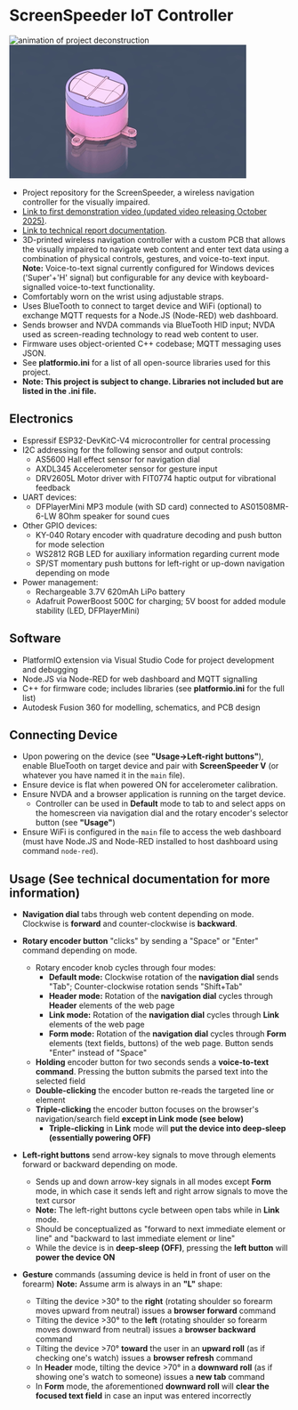 # ScreenSpeeder IoT Controller
![animation of project deconstruction](https://github.com/Adam-Beik/ScreenSpeeder-IoTController/blob/main/deconstruct_compressed.gif)
![animation of project's navigation dial internals](https://github.com/Adam-Beik/ScreenSpeeder-IoTController/blob/main/gears_compressed.gif)
* Project repository for the ScreenSpeeder, a wireless navigation controller for the visually impaired.
* [Link to first demonstration video (updated video releasing October 2025)](https://www.youtube.com/watch?v=nY-d67pn6yI).
* [Link to technical report documentation](https://1drv.ms/w/c/bf5aecddce199c5e/EYxzLiALXJlNptYhbYVuunkBDRpJXIS_0LUYTRMiL-INpQ?e=VsDVbx).
* 3D-printed wireless navigation controller with a custom PCB that allows the visually impaired to navigate web content and enter text data using a combination of physical controls, gestures, and voice-to-text input. **Note:** Voice-to-text signal currently configured for Windows devices ('Super'+'H' signal) but configurable for any device with keyboard-signalled voice-to-text functionality.
* Comfortably worn on the wrist using adjustable straps.
* Uses BlueTooth to connect to target device and WiFi (optional) to exchange MQTT requests for a Node.JS (Node-RED) web dashboard.
* Sends browser and NVDA commands via BlueTooth HID input; NVDA used as screen-reading technology to read web content to user. 
* Firmware uses object-oriented C++ codebase; MQTT messaging uses JSON.
* See **platformio.ini** for a list of all open-source libraries used for this project.
* **Note: This project is subject to change. Libraries not included but are listed in the .ini file.**

Electronics
------
* Espressif ESP32-DevKitC-V4 microcontroller for central processing
* I2C addressing for the following sensor and output controls:
  * AS5600 Hall effect sensor for navigation dial
  * AXDL345 Accelerometer sensor for gesture input
  * DRV2605L Motor driver with FIT0774 haptic output for vibrational feedback
* UART devices:
  * DFPlayerMini MP3 module (with SD card) connected to AS01508MR-6-LW 8Ohm speaker for sound cues
* Other GPIO devices:
  * KY-040 Rotary encoder with quadrature decoding and push button for mode selection
  * WS2812 RGB LED for auxiliary information regarding current mode
  * SP/ST momentary push buttons for left-right or up-down navigation depending on mode
* Power management:
  * Rechargeable 3.7V 620mAh LiPo battery
  * Adafruit PowerBoost 500C for charging; 5V boost for added module stability (LED, DFPlayerMini)

Software
-----
* PlatformIO extension via Visual Studio Code for project development and debugging
* Node.JS via Node-RED for web dashboard and MQTT signalling
* C++ for firmware code; includes libraries (see **platformio.ini** for the full list)
* Autodesk Fusion 360 for modelling, schematics, and PCB design

Connecting Device
----
* Upon powering on the device (see **"Usage->Left-right buttons"**), enable BlueTooth on target device and pair with **ScreenSpeeder V** (or whatever you have named it in the `main` file).
* Ensure device is flat when powered ON for accelerometer calibration.
* Ensure NVDA and a browser application is running on the target device.
  * Controller can be used in **Default** mode to tab to and select apps on the homescreen via navigation dial and the rotary encoder's selector button (see **"Usage"**)
* Ensure WiFi is configured in the `main` file to access the web dashboard (must have Node.JS and Node-RED installed to host dashboard using command `node-red`).

Usage (See technical documentation for more information)
----
* **Navigation dial** tabs through web content depending on mode. Clockwise is **forward** and counter-clockwise is **backward**.
  
* **Rotary encoder button** "clicks" by sending a "Space" or "Enter" command depending on mode.
  * Rotary encoder knob cycles through four modes:
    * **Default mode:** Clockwise rotation of the **navigation dial** sends "Tab"; Counter-clockwise rotation sends "Shift+Tab"
    * **Header mode:** Rotation of the **navigation dial** cycles through **Header** elements of the web page
    * **Link mode:** Rotation of the **navigation dial** cycles through **Link** elements of the web page
    * **Form mode:** Rotation of the **navigation dial** cycles through **Form** elements (text fields, buttons) of the web page. Button sends "Enter" instead of "Space"
  * **Holding** encoder button for two seconds sends a **voice-to-text command**. Pressing the button submits the parsed text into the selected field
  * **Double-clicking** the encoder button re-reads the targeted line or element
  * **Triple-clicking** the encoder button focuses on the browser's navigation/search field **except in Link mode (see below)**
    * **Triple-clicking** in **Link** mode will **put the device into deep-sleep (essentially powering OFF)**
      
* **Left-right buttons** send arrow-key signals to move through elements forward or backward depending on mode.
  * Sends up and down arrow-key signals in all modes except **Form** mode, in which case it sends left and right arrow signals to move the text cursor
  * **Note:** The left-right buttons cycle between open tabs while in **Link** mode.
  * Should be conceptualized as "forward to next immediate element or line" and "backward to last immediate element or line"
  * While the device is in **deep-sleep (OFF)**, pressing the **left button** will **power the device ON**
    
* **Gesture** commands (assuming device is held in front of user on the forearm) **Note:** Assume arm is always in an **"L"** shape:
  *  Tilting the device >30° to the **right** (rotating shoulder so forearm moves upward from neutral) issues a **browser forward** command
  *  Tilting the device >30° to the **left** (rotating shoulder so forearm moves downward from neutral) issues a **browser backward** command
  *  Tilting the device >70° **toward** the user in an **upward roll** (as if checking one's watch) issues a **browser refresh** command
    * In **Header** mode, tilting the device >70° in a **downward roll** (as if showing one's watch to someone) issues a **new tab** command
    * In **Form** mode, the aforementioned **downward roll** will **clear the focused text field** in case an input was entered incorrectly


